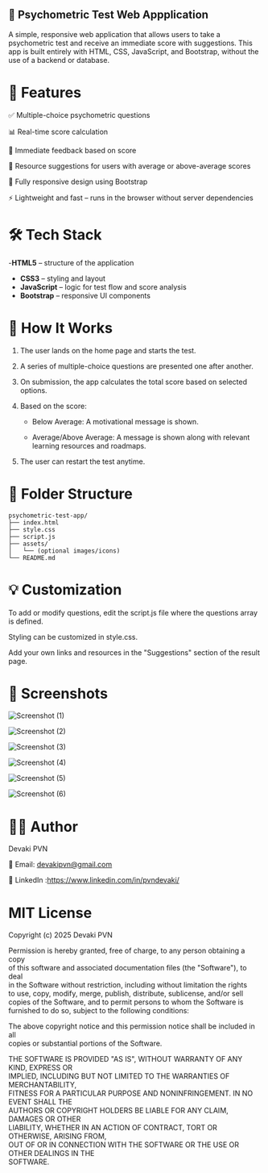 ## 🧠 Psychometric Test Web Appplication
A simple, responsive web application that allows users to take a psychometric test and receive an immediate score with suggestions. This app is built entirely with HTML, CSS, JavaScript, and Bootstrap, without the use of a backend or database.

# 📌 Features
✅ Multiple-choice psychometric questions

📊 Real-time score calculation

🎯 Immediate feedback based on score

🧭 Resource suggestions for users with average or above-average scores

📱 Fully responsive design using Bootstrap

⚡ Lightweight and fast – runs in the browser without server dependencies

# 🛠️ Tech Stack

-**HTML5** – structure of the application  
- **CSS3** – styling and layout  
- **JavaScript** – logic for test flow and score analysis  
- **Bootstrap** – responsive UI components

# 🚀 How It Works

1. The user lands on the home page and starts the test.
   
2. A series of multiple-choice questions are presented one after another.
   
3. On submission, the app calculates the total score based on selected options.
   
4. Based on the score:
   
    - Below Average: A motivational message is shown.
      
    - Average/Above Average: A message is shown along with relevant learning resources and roadmaps.
      
5. The user can restart the test anytime.

# 📂 Folder Structure 

```
psychometric-test-app/
├── index.html
├── style.css
├── script.js
├── assets/
│   └── (optional images/icons)
└── README.md
```

# 💡 Customization

To add or modify questions, edit the script.js file where the questions array is defined.

Styling can be customized in style.css.

Add your own links and resources in the "Suggestions" section of the result page.

# 📸 Screenshots

![Screenshot (1)](https://github.com/user-attachments/assets/c969a832-537d-4ced-a049-7e5b07f74a3b)

![Screenshot (2)](https://github.com/user-attachments/assets/28dd24ac-cac5-4a54-b6d5-044ff35faf78)

![Screenshot (3)](https://github.com/user-attachments/assets/7f519f67-a96e-426a-9258-4783dfbc17ee)

![Screenshot (4)](https://github.com/user-attachments/assets/35b148c5-8c1c-4287-b0e6-c6dbe97788a4)

![Screenshot (5)](https://github.com/user-attachments/assets/2e41a9dd-1885-4631-9c87-47e7e4c83ee9)

![Screenshot (6)](https://github.com/user-attachments/assets/307439c0-faa0-4ce3-ae6f-8c9ce580a46a)

# 🧑‍💻 Author
Devaki PVN

📧 Email: devakipvn@gmail.com

🔗 LinkedIn :https://www.linkedin.com/in/pvndevaki/

# MIT License

Copyright (c) 2025 Devaki PVN

Permission is hereby granted, free of charge, to any person obtaining a copy  
of this software and associated documentation files (the "Software"), to deal  
in the Software without restriction, including without limitation the rights  
to use, copy, modify, merge, publish, distribute, sublicense, and/or sell  
copies of the Software, and to permit persons to whom the Software is  
furnished to do so, subject to the following conditions:

The above copyright notice and this permission notice shall be included in all  
copies or substantial portions of the Software.

THE SOFTWARE IS PROVIDED "AS IS", WITHOUT WARRANTY OF ANY KIND, EXPRESS OR  
IMPLIED, INCLUDING BUT NOT LIMITED TO THE WARRANTIES OF MERCHANTABILITY,  
FITNESS FOR A PARTICULAR PURPOSE AND NONINFRINGEMENT. IN NO EVENT SHALL THE  
AUTHORS OR COPYRIGHT HOLDERS BE LIABLE FOR ANY CLAIM, DAMAGES OR OTHER  
LIABILITY, WHETHER IN AN ACTION OF CONTRACT, TORT OR OTHERWISE, ARISING FROM,  
OUT OF OR IN CONNECTION WITH THE SOFTWARE OR THE USE OR OTHER DEALINGS IN THE  
SOFTWARE.
